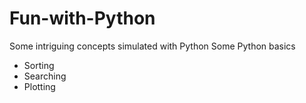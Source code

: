 # Fun-with-Python
Some intriguing concepts simulated with Python
Some Python basics
  - Sorting
  - Searching
  - Plotting
